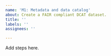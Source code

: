 ```yaml
---
name: 'M1: Metadata and data catalog'
about: Create a FAIR compliant DCAT dataset.
title: ''
labels: ''
assignees: ''

---
```


Add steps here.
